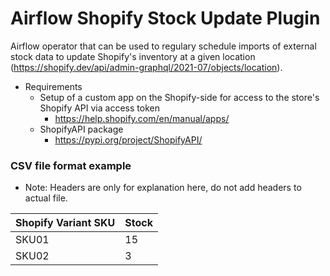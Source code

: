 # Airflow Shopify Stock Update Plugin

Airflow operator that can be used to regulary schedule imports of external stock data to update Shopify's inventory at a given location (https://shopify.dev/api/admin-graphql/2021-07/objects/location).

* Requirements
  * Setup of a custom app on the Shopify-side for access to the store's Shopify API via access token
     * https://help.shopify.com/en/manual/apps/
  * ShopifyAPI package 
     * https://pypi.org/project/ShopifyAPI/

### CSV file format example

* Note: Headers are only for explanation here, do not add headers to actual file.

| Shopify Variant SKU | Stock |
| ------------- | ------------- |
| SKU01  | 15 |
| SKU02  | 3 |
